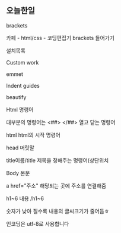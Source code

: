 ##  오늘한일

brackets

카페 - html/css - 코딩편집기 brackets 들어가기

설치목록

Custom work

emmet

Indent guides

beautify



Html 명령어

대부분의 명령어는 <##> </##> 열고 닫는 명령어

html html의 시작 명령어

head 머릿말

title이름/title 제목을 정해주는 명령어(상단위치

Body 본문

a href="주소" 해당되는 곳에 주소를 연결해줌

h1~6 내용 /h1~6

숫자가 낮아 질수록 내용의 글씨크기가 줄어듬ㅎ

인코딩은 utf-8로 사용합니다